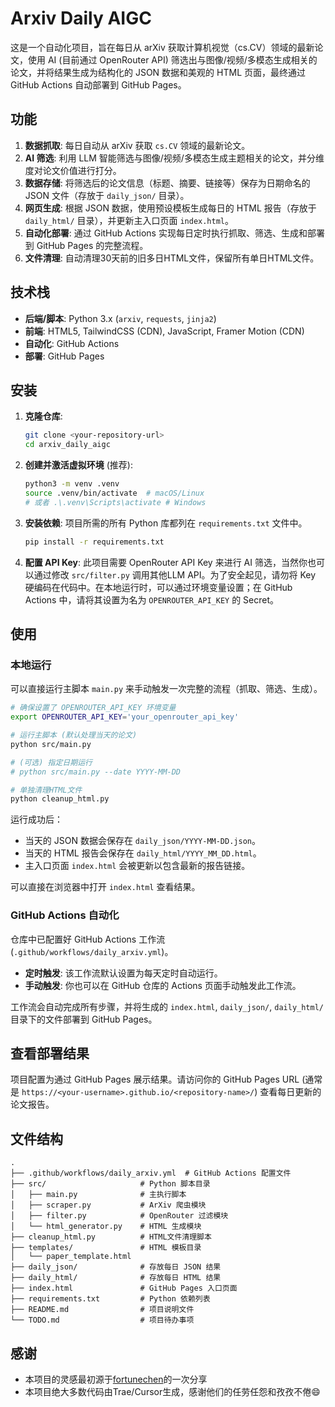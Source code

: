 # Arxiv Daily AIGC

这是一个自动化项目，旨在每日从 arXiv 获取计算机视觉（cs.CV）领域的最新论文，使用 AI (目前通过 OpenRouter API) 筛选出与图像/视频/多模态生成相关的论文，并将结果生成为结构化的 JSON 数据和美观的 HTML 页面，最终通过 GitHub Actions 自动部署到 GitHub Pages。

## 功能

1.  **数据抓取**: 每日自动从 arXiv 获取 `cs.CV` 领域的最新论文。
2.  **AI 筛选**: 利用 LLM 智能筛选与图像/视频/多模态生成主题相关的论文，并分维度对论文价值进行打分。
3.  **数据存储**: 将筛选后的论文信息（标题、摘要、链接等）保存为日期命名的 JSON 文件（存放于 `daily_json/` 目录）。
4.  **网页生成**: 根据 JSON 数据，使用预设模板生成每日的 HTML 报告（存放于 `daily_html/` 目录），并更新主入口页面 `index.html`。
5.  **自动化部署**: 通过 GitHub Actions 实现每日定时执行抓取、筛选、生成和部署到 GitHub Pages 的完整流程。
6.  **文件清理**: 自动清理30天前的旧多日HTML文件，保留所有单日HTML文件。

## 技术栈

*   **后端/脚本**: Python 3.x (`arxiv`, `requests`, `jinja2`)
*   **前端**: HTML5, TailwindCSS (CDN), JavaScript, Framer Motion (CDN)
*   **自动化**: GitHub Actions
*   **部署**: GitHub Pages

## 安装

1.  **克隆仓库**:
    ```bash
    git clone <your-repository-url>
    cd arxiv_daily_aigc
    ```

2.  **创建并激活虚拟环境** (推荐):
    ```bash
    python3 -m venv .venv
    source .venv/bin/activate  # macOS/Linux
    # 或者 .\.venv\Scripts\activate # Windows
    ```

3.  **安装依赖**: 项目所需的所有 Python 库都列在 `requirements.txt` 文件中。
    ```bash
    pip install -r requirements.txt
    ```

4.  **配置 API Key**: 此项目需要 OpenRouter API Key 来进行 AI 筛选，当然你也可以通过修改 `src/filter.py` 调用其他LLM API。为了安全起见，请勿将 Key 硬编码在代码中。在本地运行时，可以通过环境变量设置；在 GitHub Actions 中，请将其设置为名为 `OPENROUTER_API_KEY` 的 Secret。

## 使用

### 本地运行

可以直接运行主脚本 `main.py` 来手动触发一次完整的流程（抓取、筛选、生成）。

```bash
# 确保设置了 OPENROUTER_API_KEY 环境变量
export OPENROUTER_API_KEY='your_openrouter_api_key'

# 运行主脚本 (默认处理当天的论文)
python src/main.py

# (可选) 指定日期运行
# python src/main.py --date YYYY-MM-DD

# 单独清理HTML文件
python cleanup_html.py
```

运行成功后：
*   当天的 JSON 数据会保存在 `daily_json/YYYY-MM-DD.json`。
*   当天的 HTML 报告会保存在 `daily_html/YYYY_MM_DD.html`。
*   主入口页面 `index.html` 会被更新以包含最新的报告链接。

可以直接在浏览器中打开 `index.html` 查看结果。

### GitHub Actions 自动化

仓库中已配置好 GitHub Actions 工作流 (`.github/workflows/daily_arxiv.yml`)。

*   **定时触发**: 该工作流默认设置为每天定时自动运行。
*   **手动触发**: 你也可以在 GitHub 仓库的 Actions 页面手动触发此工作流。

工作流会自动完成所有步骤，并将生成的 `index.html`, `daily_json/`, `daily_html/` 目录下的文件部署到 GitHub Pages。

## 查看部署结果

项目配置为通过 GitHub Pages 展示结果。请访问你的 GitHub Pages URL (通常是 `https://<your-username>.github.io/<repository-name>/`) 查看每日更新的论文报告。

## 文件结构

```
.
├── .github/workflows/daily_arxiv.yml  # GitHub Actions 配置文件
├── src/                     # Python 脚本目录
│   ├── main.py              # 主执行脚本
│   ├── scraper.py           # ArXiv 爬虫模块
│   ├── filter.py            # OpenRouter 过滤模块
│   └── html_generator.py    # HTML 生成模块
├── cleanup_html.py          # HTML文件清理脚本
├── templates/               # HTML 模板目录
│   └── paper_template.html
├── daily_json/              # 存放每日 JSON 结果
├── daily_html/              # 存放每日 HTML 结果
├── index.html               # GitHub Pages 入口页面
├── requirements.txt         # Python 依赖列表
├── README.md                # 项目说明文件
└── TODO.md                  # 项目待办事项
```

## 感谢
- 本项目的灵感最初源于[fortunechen](https://github.com/fortunechen)的一次分享
- 本项目绝大多数代码由Trae/Cursor生成，感谢他们的任劳任怨和孜孜不倦😄
